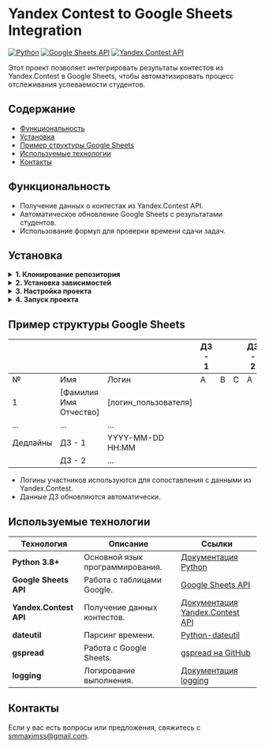 # Yandex Contest to Google Sheets Integration

[![Python](https://img.shields.io/badge/Python-3.8%2B-blue)](https://www.python.org/)
[![Google Sheets API](https://img.shields.io/badge/API-Google%20Sheets-green)](https://developers.google.com/sheets/api)
[![Yandex Contest API](https://img.shields.io/badge/API-Yandex%20Contest-orange)](https://api.contest.yandex.net/api/public/swagger-ui.html)

Этот проект позволяет интегрировать результаты контестов из Yandex.Contest в Google Sheets, чтобы автоматизировать процесс отслеживания успеваемости студентов.

## Содержание
- [Функциональность](#функциональность)
- [Установка](#установка)
- [Пример структуры Google Sheets](#пример-структуры-google-sheets)
- [Используемые технологии](#используемые-технологии)
- [Контакты](#контакты)

## Функциональность

- Получение данных о контестах из Yandex.Contest API.
- Автоматическое обновление Google Sheets с результатами студентов.
- Использование формул для проверки времени сдачи задач.

## Установка

<details>
<summary><b>1. Клонирование репозитория</b></summary>

```bash
git clone https://github.com/Dimodic/yandex-contest-to-sheets
cd yandex-contest-to-sheets
```

</details>

<details>
<summary><b>2. Установка зависимостей</b></summary>
Создайте виртуальное окружение и установите необходимые библиотеки с помощью `run.py`:

```bash
python run.py install
```

</details>

<details>
<summary><b>3. Настройка проекта</b></summary>

#### 3.1. Google Sheets API
1. Перейдите в [Google Cloud Console](https://console.cloud.google.com/).
2. Создайте новый проект или выберите существующий.
3. Включите **Google Sheets API**:
   - Перейдите в раздел **[APIs & Services](https://console.cloud.google.com/apis)** → **[Enable APIs and Services](https://console.cloud.google.com/apis/library)**.
   - Найдите **[Google Sheets API](https://console.cloud.google.com/apis/library/sheets.googleapis.com)** и нажмите **Enable**.
4. Создайте учетные данные для сервисного аккаунта:
   - Перейдите в раздел **APIs & Services** → **Credentials**.
   - Нажмите **Create Credentials** → **Service Account**.
   - Заполните форму и нажмите **Create**.
5. Создайте JSON-ключ для сервисного аккаунта:
   - Перейдите в раздел **Keys** учетной записи сервисного аккаунта.
   - Нажмите **Add Key** → **Create New Key** и выберите **JSON**.
   - Сохраните файл `service_account.json` в корневую папку проекта.
6. Поделитесь таблицей Google Sheets с сервисным аккаунтом:
   - Откройте таблицу в Google Sheets.
   - Нажмите **Share** (Поделиться).
   - Введите email-адрес сервисного аккаунта и предоставьте права редактора.

#### 3.2. Yandex.Contest API
1. Создайте приложение в [Яндекс ID](https://oauth.yandex.ru/).
2. Выберите права доступа для приложения:
   - `contest:submit` для отправки решений.
   - `contest:manage` для управления контестами и участниками.
3. Получите `client_id` созданного приложения.
4. Получите отладочный токен, следуя инструкциям [Получение OAuth-токена](https://yandex.ru/dev/id/doc/ru/access).
5. Запишите токен в .env (пример: YANDEX_OAUTH_TOKEN=...).

#### 3.3. Настройка таблицы Google Sheets
1. Создайте Google Spreadsheet и укажите его ID в `SPREADSHEET_ID`.
2. Убедитесь, что сервисный аккаунт имеет доступ к таблице.

#### 3.4. Настройка идентификаторов контестов
Добавьте все идентификаторы контестов, которые вы хотите отслеживать, в файл `.env` в следующем формате:

```env
CONTEST_IDS=<id_контеста_1>,<id_контеста_2>,...
```

</details>

<details>
<summary><b>4. Запуск проекта</b></summary>
Для запуска проекта используйте команду:

```bash
python run.py run
```

</details>

## Пример структуры Google Sheets


|             |                        |                        |  ДЗ - 1  |        |        |  ДЗ - 2  |        |        | ... |
| ----------- | ---------------------- | ---------------------- | -------- | ------ | ------ | -------- | ------ | ------ | --- |
|      №      |          Имя           |         Логин          |     A    |    B   |    C   |    A     |    B   |    C   | ... |
|      1      | [Фамилия Имя Отчество] |  [логин_пользователя]  |          |        |        |          |        |        | ... |
|     ...     |          ...           |          ...           |          |        |        |          |        |        | ... |
|   Дедлайны  |         ДЗ - 1         |    YYYY-MM-DD HH:MM    |          |        |        |          |        |        | ... |
|             |         ДЗ - 2         |          ...           |          |        |        |          |        |        | ... |

- Логины участников используются для сопоставления с данными из Yandex.Contest.
- Данные ДЗ обновляются автоматически.

## Используемые технологии

| Технология             | Описание                                | Ссылки                                                                                       |
|------------------------|-----------------------------------------|----------------------------------------------------------------------------------------------|
| **Python 3.8+**        | Основной язык программирования.         | [Документация Python](https://www.python.org/doc/)                                           |
| **Google Sheets API**  | Работа с таблицами Google.              | [Google Sheets API](https://developers.google.com/sheets/api)                                |
| **Yandex.Contest API** | Получение данных контестов.             | [Документация Yandex.Contest API](https://api.contest.yandex.net/api/public/swagger-ui.html) |
| **dateutil**           | Парсинг времени.                        | [Python-dateutil](https://dateutil.readthedocs.io/)                                          |
| **gspread**            | Работа с Google Sheets.                 | [gspread на GitHub](https://github.com/burnash/gspread)                                      |
| **logging**            | Логирование выполнения.                 | [Документация logging](https://docs.python.org/3/library/logging.html)                       |

## Контакты

Если у вас есть вопросы или предложения, свяжитесь с [smmaximss@gmail.com](mailto:smmaximss@gmail.com).

